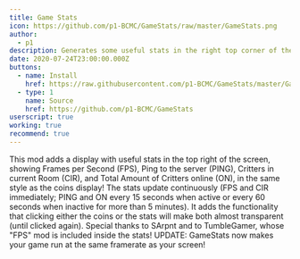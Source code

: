 ```yaml
---
title: Game Stats
icon: https://github.com/p1-BCMC/GameStats/raw/master/GameStats.png
author:
  - p1
description: Generates some useful stats in the right top corner of the game, including FPS, ping, and more!
date: 2020-07-24T23:00:00.000Z
buttons:
  - name: Install
    href: https://raw.githubusercontent.com/p1-BCMC/GameStats/master/GameStats.user.js
  - type: 1
    name: Source
    href: https://github.com/p1-BCMC/GameStats
userscript: true
working: true
recommend: true
---
```

This mod adds a display with useful stats in the top right of the screen, showing Frames per Second (FPS), Ping to the server (PING), Critters in current Room (CIR), and Total Amount of Critters online (ON), in the same style as the coins display!
The stats update continuously (FPS and CIR immediately; PING and ON every 15 seconds when active or every 60 seconds when inactive for more than 5 minutes).
It adds the functionality that clicking either the coins or the stats will make both almost transparent (until clicked again).
Special thanks to SArpnt and to TumbleGamer, whose "FPS" mod is included inside the stats!
UPDATE: GameStats now makes your game run at the same framerate as your screen!